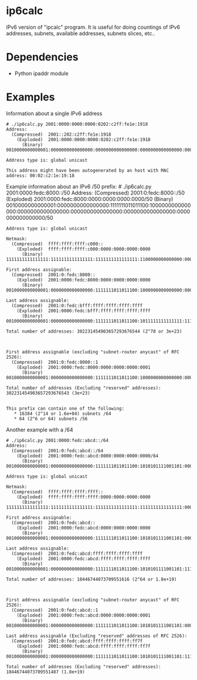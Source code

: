 # ip6calc
IPv6 version of "ipcalc" program.
It is useful for doing countings of IPv6 addresses, subnets, available addresses, subnets slices, etc..

# Dependencies

* Python ipaddr module

# Examples

Information about a single IPv6 address

	# ./ip6calc.py 2001:0000:0000:0000:0202:c2ff:fe1e:1918
	Address:
	  (Compressed)  2001::202:c2ff:fe1e:1918
	    (Exploded)  2001:0000:0000:0000:0202:c2ff:fe1e:1918
	      (Binary)  0010000000000001:0000000000000000:0000000000000000:0000000000000000:0000001000000010:1100001011111111:1111111000011110:0001100100011000

	Address type is: global unicast

	This address might have been autogenerated by an host with MAC address: 00:02:c2:1e:19:18


Example information about an IPv6 /50 prefix:
	# ./ip6calc.py 2001:0000:fedc:8000::/50
	Address:
	  (Compressed)  2001:0:fedc:8000::/50
	    (Exploded)  2001:0000:fedc:8000:0000:0000:0000:0000/50
	      (Binary)  0010000000000001:0000000000000000:1111111011011100:1000000000000000:0000000000000000:0000000000000000:0000000000000000:0000000000000000/50

	Address type is: global unicast

	Netmask:
	  (Compressed)  ffff:ffff:ffff:c000::
	    (Exploded)  ffff:ffff:ffff:c000:0000:0000:0000:0000
	      (Binary)  1111111111111111:1111111111111111:1111111111111111:1100000000000000:0000000000000000:0000000000000000:0000000000000000:0000000000000000

	First address assignable: 
	  (Compressed)  2001:0:fedc:8000::
	    (Exploded)  2001:0000:fedc:8000:0000:0000:0000:0000
	      (Binary)  0010000000000001:0000000000000000:1111111011011100:1000000000000000:0000000000000000:0000000000000000:0000000000000000:0000000000000000

	Last address assignable: 
	  (Compressed)  2001:0:fedc:bfff:ffff:ffff:ffff:ffff
	    (Exploded)  2001:0000:fedc:bfff:ffff:ffff:ffff:ffff
	      (Binary)  0010000000000001:0000000000000000:1111111011011100:1011111111111111:1111111111111111:1111111111111111:1111111111111111:1111111111111111

	Total number of addresses: 302231454903657293676544 (2^78 or 3e+23)



	First address assignable (excluding "subnet-router anycast" of RFC 2526):
	  (Compressed)  2001:0:fedc:8000::1
	    (Exploded)  2001:0000:fedc:8000:0000:0000:0000:0001
	      (Binary)  0010000000000001:0000000000000000:1111111011011100:1000000000000000:0000000000000000:0000000000000000:0000000000000000:0000000000000001

	Total number of addresses (Excluding "reserved" addresses): 302231454903657293676543 (3e+23)


	This prefix can contain one of the following:
	   * 16384 (2^14 or 1.6e+04) subnets /64
	   * 64 (2^6 or 64) subnets /56


Another example with a /64

	# ./ip6calc.py 2001:0000:fedc:abcd::/64
	Address:
	  (Compressed)  2001:0:fedc:abcd::/64
	    (Exploded)  2001:0000:fedc:abcd:0000:0000:0000:0000/64
	      (Binary)  0010000000000001:0000000000000000:1111111011011100:1010101111001101:0000000000000000:0000000000000000:0000000000000000:0000000000000000/64

	Address type is: global unicast

	Netmask:
	  (Compressed)  ffff:ffff:ffff:ffff::
	    (Exploded)  ffff:ffff:ffff:ffff:0000:0000:0000:0000
	      (Binary)  1111111111111111:1111111111111111:1111111111111111:1111111111111111:0000000000000000:0000000000000000:0000000000000000:0000000000000000

	First address assignable: 
	  (Compressed)  2001:0:fedc:abcd::
	    (Exploded)  2001:0000:fedc:abcd:0000:0000:0000:0000
	      (Binary)  0010000000000001:0000000000000000:1111111011011100:1010101111001101:0000000000000000:0000000000000000:0000000000000000:0000000000000000

	Last address assignable: 
	  (Compressed)  2001:0:fedc:abcd:ffff:ffff:ffff:ffff
	    (Exploded)  2001:0000:fedc:abcd:ffff:ffff:ffff:ffff
	      (Binary)  0010000000000001:0000000000000000:1111111011011100:1010101111001101:1111111111111111:1111111111111111:1111111111111111:1111111111111111

	Total number of addresses: 18446744073709551616 (2^64 or 1.8e+19)



	First address assignable (excluding "subnet-router anycast" of RFC 2526):
	  (Compressed)  2001:0:fedc:abcd::1
	    (Exploded)  2001:0000:fedc:abcd:0000:0000:0000:0001
	      (Binary)  0010000000000001:0000000000000000:1111111011011100:1010101111001101:0000000000000000:0000000000000000:0000000000000000:0000000000000001

	Last address assignable (Excluding "reserved" addresses of RFC 2526): 
	  (Compressed)  2001:0:fedc:abcd:ffff:ffff:ffff:ff7f
	    (Exploded)  2001:0000:fedc:abcd:ffff:ffff:ffff:ff7f
	      (Binary)  0010000000000001:0000000000000000:1111111011011100:1010101111001101:1111111111111111:1111111111111111:1111111111111111:1111111101111111

	Total number of addresses (Excluding "reserved" addresses): 18446744073709551487 (1.8e+19)


